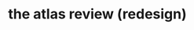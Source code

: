 ---
categories: homey
link: "http://theatlasreview.com/issue6-episode2/"
title: "the atlas review (redesign)"
time: "2015-present"
external: true
published: false
---